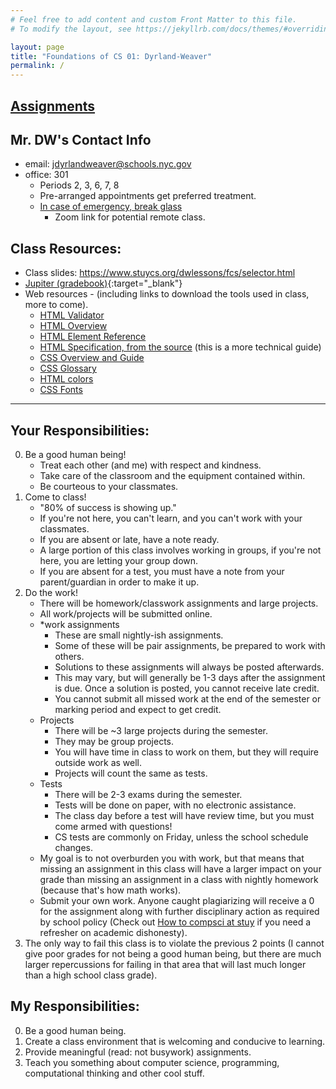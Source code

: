```yaml
---
# Feel free to add content and custom Front Matter to this file.
# To modify the layout, see https://jekyllrb.com/docs/themes/#overriding-theme-defaults

layout: page
title: "Foundations of CS 01: Dyrland-Weaver"
permalink: /
---
```


## [Assignments](assignments)

## Mr. DW's Contact Info
 * email: jdyrlandweaver@schools.nyc.gov
 * office: 301
   * Periods 2, 3, 6, 7, 8
   * Pre-arranged appointments get preferred treatment.
   * [In case of emergency, break glass](https://zoom.us/j/99807416174?pwd=bm1KcGJiNHhXbFRCWm1UbnVDSlpadz09)
     - Zoom link for potential remote class.

## Class Resources:
* Class slides: <https://www.stuycs.org/dwlessons/fcs/selector.html>
* [Jupiter (gradebook)](https://login.jupitered.com/login/){:target="_blank"}
* Web resources - (including links to download the tools used in class, more to come).
  - [HTML Validator](https://whatwg.org/validator/)
  - [HTML Overview](https://developer.mozilla.org/en-US/docs/Learn/HTML/Introduction_to_HTML/Getting_started)
  - [HTML Element Reference](https://developer.mozilla.org/en-US/docs/Web/HTML/Element)
  - [HTML Specification, from the source](https://html.spec.whatwg.org/multipage/#toc-semantics) (this is a more technical guide)
  - [CSS Overview and Guide](https://developer.mozilla.org/en-US/docs/Web/CSS)
  - [CSS Glossary](https://developer.mozilla.org/en-US/docs/Web/CSS/Reference)
  - [HTML colors](https://developer.mozilla.org/en-US/docs/Web/CSS/color_value)
  - [CSS Fonts](https://www.cssfontstack.com/)

<!--
  * [How to compsci at stuy](https://docs.google.com/document/u/1/d/1I93Pegu_PfTj9s6BXwE98GuBcRIFp3l1yimw5YTRAWw/pub#h.h3rzevnp1gi7) Read it.  
    * [Thonny (python IDE)](https://thonny.org)
  * [Syllabus]
  * CS Dojo
      * The best place to get you CS on. Plenty of available computers, and upperclassmen on hand to help if needed!
-->

---

## Your Responsibilities:
  0. Be a good human being!
      * Treat each other (and me) with respect and kindness.
      * Take care of the classroom and the equipment contained within.
      * Be courteous to your classmates.
  1. Come to class!
      * "80% of success is showing up."
      * If you're not here, you can't learn, and you can't work with your classmates.
      * If you are absent or late, have a note ready.
      * A large portion of this class involves working in groups, if you're not here, you are letting your group down.
      * If you are absent for a test, you must have a note from your parent/guardian in order to make it up.
  2. Do the work!
      * There will be homework/classwork assignments and large projects.
      * All work/projects will be submitted online.
      * *work assignments
        * These are small nightly-ish assignments.
        * Some of these will be pair assignments, be prepared to work with others.
        * Solutions to these assignments will always be posted afterwards.
        * This may vary, but will generally be 1-3 days after the assignment is due. Once a solution is posted, you cannot receive late credit.
        * You cannot submit all missed work at the end of the semester or marking period and expect to get credit.
      * Projects
        * There will be ~3 large projects during the semester.
        * They may be group projects.
        * You will have time in class to work on them, but they will require outside work as well.
        * Projects will count the same as tests.
      * Tests
        * There will be 2-3 exams during the semester.
        * Tests will be done on paper, with no electronic assistance.
        * The class day before a test will have review time, but you must come armed with questions!
        * CS tests are commonly on Friday, unless the school schedule changes.
      * My goal is to not overburden you with work, but that means that missing an assignment in this class will have a larger impact on your grade than missing an assignment in a class with nightly homework (because that's how math works).
      * Submit your own work. Anyone caught plagiarizing will receive a 0 for the assignment along with further disciplinary action as required by school policy (Check out [How to compsci at stuy](https://docs.google.com/document/u/1/d/1I93Pegu_PfTj9s6BXwE98GuBcRIFp3l1yimw5YTRAWw/pub#h.h3rzevnp1gi7) if you need a refresher on academic dishonesty).
  3. The only way to fail this class is to violate the previous 2 points (I cannot give poor grades for not being a good human being, but there are much larger repercussions for failing in that area that will last much longer than a high school class grade).

## My Responsibilities:
  0. Be a good human being.
  1. Create a class environment that is welcoming and conducive to learning.
  2. Provide meaningful (read: not busywork) assignments.
  3. Teach you something about computer science, programming, computational thinking and other cool stuff.
